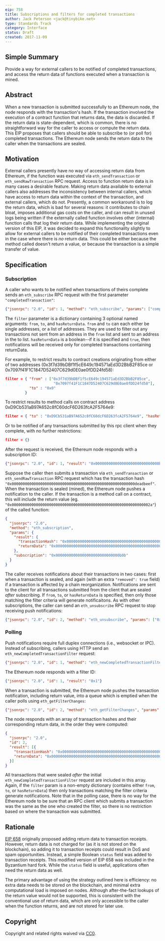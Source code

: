 ```yaml
---
eip: 758
title: Subscriptions and filters for completed transactions
author: Jack Peterson <jack@tinybike.net>
type: Standards Track
category: Interface
status: Draft
created: 2017-11-09
---
```


## Simple Summary
Provide a way for external callers to be notified of completed transactions, and access the return data of functions executed when a transaction is mined.

## Abstract
When a new transaction is submitted successfully to an Ethereum node, the node responds with the transaction's hash.  If the transaction involved the execution of a contract function that returns data, the data is discarded.  If the return data is state-dependent, which is common, there is no straightforward way for the caller to access or compute the return data.  This EIP proposes that callers should be able to subscribe to (or poll for) completed transactions.  The Ethereum node sends the return data to the caller when the transactions are sealed.

## Motivation
External callers presently have no way of accessing return data from Ethereum, if the function was executed via `eth_sendTransaction` or `eth_sendRawTransaction` RPC request.  Access to function return data is in many cases a desirable feature.  Making return data available to external callers also addresses the inconsistency between internal callers, which have access to return data within the context of the transaction, and external callers, which do not.  Presently, a common workaround is to log the return data, which is bad for several reasons: it contributes to chain bloat, imposes additional gas costs on the caller, and can result in unused logs being written if the externally called function involves other (internal) function calls that log their return data.  While implementing the original version of this EIP, it was decided to expand this functionality slightly to allow for external callers to be notified of their completed transactions even in the case where there is *no* return data.  This could be either because the method called doesn't return a value, or because the transaction is a simple transfer of value.

## Specification

### Subscription
A caller who wants to be notified when transactions of theirs complete sends an `eth_subscribe` RPC request with the first parameter `"completedTransaction"`:

```json
{"jsonrpc": "2.0", "id": 1, "method": "eth_subscribe", "params": ["completedTransaction", filter]}
```

The `filter` parameter is a dictionary containing 3 optional named arguments:  `from`, `to`, and `hasReturnData`.  `from` and `to` can each either be single addresses, or a list of addresses.  They are used to filter out any transactions not sent from an address in the `from` list and sent to an address in the to list.  `hasReturnData` is a boolean--if it is specified and `true`, then notifications will be received only for completed transactions containing returnData.

For example, to restrict results to contract creations originating from either of two addresses (0x3f7d39bDBf1f5cE649c194571aEd3D2BbB2F85ce or 0x7097f41F1C1847D52407C629d0E0ae0fDD24fd58):

```json
filter = { "from" : ["0x3f7d39bDBf1f5cE649c194571aEd3D2BbB2F85ce",
                      "0x7097f41F1C1847D52407C629d0E0ae0fDD24fd58"],
           "to" : "0x0" 
         }
```

To restrict results to method calls on contract address 0xD9Cb531aB97A652c8fC60dcF6D263fcA2F5764e9:
```json
filter = { "to" : "0xD9Cb531aB97A652c8fC60dcF6D263fcA2F5764e9", "hasReturnData" : true }
```
Or to be notified of any transactions submitted by this rpc client when they complete, with no further restrictions:
```json
filter = {}
```

After the request is received, the Ethereum node responds with a subscription ID:

```json
{"jsonrpc": "2.0", "id": 1, "result": "0x00000000000000000000000000000b0b"}
```

Suppose the caller then submits a transaction via `eth_sendTransaction` or `eth_sendRawTransaction` RPC request which has the transaction hash `"0x00000000000000000000000000000000000000000000000000000000deadbeef"`.  When the transaction is sealed (mined), the Ethereum node pushes a notification to the caller.  If the transaction is a method call on a contract, this will include the return value (eg. `"0x000000000000000000000000000000000000000000000000000000000000002a"`) of the called function:

```json
{
  "jsonrpc": "2.0",
  "method": "eth_subscription",
  "params": {
    "result": {
      "transactionHash": "0x00000000000000000000000000000000000000000000000000000000deadbeef",
      "returnData": "0x000000000000000000000000000000000000000000000000000000000000002a"
    },
    "subscription": "0x00000000000000000000000000000b0b"
  }
}
```

The caller receives notifications about their transactions in two cases: first when a transaction is sealed, and again (with an extra `"removed": true` field) if a transaction is affected by a chain reorganization.  Notifications are sent to the client for all transactions submitted from the client that are sealed _after_ subscribing.  If `from`, `to`, or `hasReturnData` is specified, then only those matching the filter criteria will generate notificaitons.  As with other subscriptions, the caller can send an `eth_unsubscribe` RPC request to stop receiving push notifications:

```json
{"jsonrpc": "2.0", "id": 2, "method": "eth_unsubscribe", "params": ["0x00000000000000000000000000000b0b"]}
```

### Polling
Push notifications require full duplex connections (i.e., websocket or IPC).  Instead of subscribing, callers using HTTP send an `eth_newCompletedTransactionFilter` request:

```json
{"jsonrpc": "2.0", "id": 1, "method": "eth_newCompletedTransactionFilter", "params": [filter] }
```

The Ethereum node responds with a filter ID:

```json
{"jsonrpc": "2.0", "id": 1, "result": "0x1"}
```

When a transaction is submitted, the Ethereum node pushes the transaction notification, including return value, into a queue which is emptied when the caller polls using `eth_getFilterChanges`:

```json
{"jsonrpc": "2.0", "id": 2, "method": "eth_getFilterChanges", "params": ["0x1"]}
```

The node responds with an array of transaction hashes and their corresponding return data, in the order they were computed:

```json
{
  "jsonrpc": "2.0",
  "id": 2,
  "result": [{
    "transactionHash": "0x00000000000000000000000000000000000000000000000000000000deadbeef",
    "returnData": "0x000000000000000000000000000000000000000000000000000000000000002a"
  }]
}
```

All transactions that were sealed _after_ the initial `eth_newCompletedTransactionFilter` request are included in this array.  Again, if the `filter` param is a non-empty dictionary (contains either `from`, `to`, or `hasReturnData`) then only transactions matching the filter criteria generate notifications.  Note that in the polling case, there is no way for the Ethereum node to be sure that an RPC client which submits a transaction was the same as the one who created the filter, so there is no restriction based on where the transaction was submitted.


## Rationale
[EIP 658](./eip-658.md) originally proposed adding return data to transaction receipts.  However, return data is not charged for (as it is not stored on the blockchain), so adding it to transaction receipts could result in DoS and spam opportunities.  Instead, a simple Boolean `status` field was added to transaction receipts.  This modified version of EIP 658 was included in the Byzantium hard fork.  While the `status` field is useful, applications often need the return data as well.

The primary advantage of using the strategy outlined here is efficiency: no extra data needs to be stored on the blockchain, and minimal extra computational load is imposed on nodes.  Although after-the-fact lookups of the return value would not be supported, this is consistent with the conventional use of return data, which are only accessible to the caller when the function returns, and are not stored for later use.

## Copyright
Copyright and related rights waived via [CC0](https://creativecommons.org/publicdomain/zero/1.0/).
